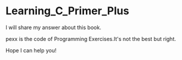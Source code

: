 # Learning_C_Primer_Plus

I will share my answer about this book.

pexx is the code of Programming Exercises.It's not the best but right.

Hope I can help you!
